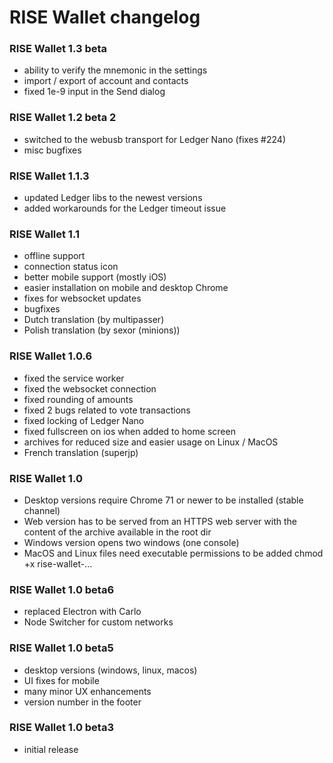# RISE Wallet changelog

### RISE Wallet 1.3 beta

- ability to verify the mnemonic in the settings
- import / export of account and contacts
- fixed 1e-9 input in the Send dialog

### RISE Wallet 1.2 beta 2

- switched to the webusb transport for Ledger Nano (fixes #224)
- misc bugfixes

### RISE Wallet 1.1.3

- updated Ledger libs to the newest versions
- added workarounds for the Ledger timeout issue

### RISE Wallet 1.1

- offline support
- connection status icon
- better mobile support (mostly iOS)
- easier installation on mobile and desktop Chrome
- fixes for websocket updates
- bugfixes
- Dutch translation (by multipasser)
- Polish translation (by sexor (minions))

### RISE Wallet 1.0.6

- fixed the service worker
- fixed the websocket connection
- fixed rounding of amounts
- fixed 2 bugs related to vote transactions
- fixed locking of Ledger Nano
- fixed fullscreen on ios when added to home screen
- archives for reduced size and easier usage on Linux / MacOS
- French translation (superjp)


### RISE Wallet 1.0

- Desktop versions require Chrome 71 or newer to be installed (stable channel)
- Web version has to be served from an HTTPS web server with the content of the archive available in the root dir
- Windows version opens two windows (one console)
- MacOS and Linux files need executable permissions to be added chmod +x rise-wallet-...

### RISE Wallet 1.0 beta6

- replaced Electron with Carlo
- Node Switcher for custom networks

### RISE Wallet 1.0 beta5

- desktop versions (windows, linux, macos)
- UI fixes for mobile
- many minor UX enhancements
- version number in the footer

### RISE Wallet 1.0 beta3

- initial release
